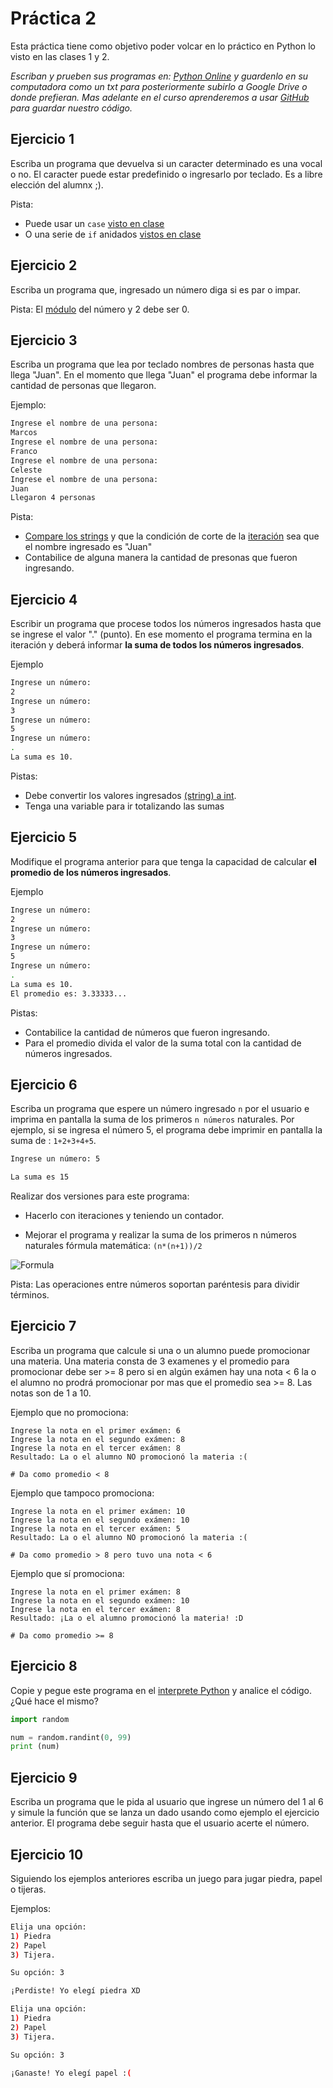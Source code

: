 # Práctica 2

Esta práctica tiene como objetivo poder volcar en lo práctico en Python lo visto en las clases 1 y 2.

_Escriban y prueben sus programas en: [Python Online](https://www.online-python.com/) y guardenlo en su computadora como un txt para posteriormente subirlo a Google Drive o donde prefieran. Mas adelante en el curso aprenderemos a usar [GitHub](https://github.com/) para guardar nuestro código._


## Ejercicio 1
Escriba un programa que devuelva si un caracter determinado es una vocal o no. El caracter puede estar predefinido o ingresarlo por teclado. Es a libre elección del alumnx ;).

Pista:
- Puede usar un `case` [visto en clase]("https://kity-linuxero.github.io/prog_CFP410/clase1.html#/case/1")
- O una serie de `if` anidados [vistos en clase]("https://kity-linuxero.github.io/prog_CFP410/clase1.html#/6/10")

## Ejercicio 2
Escriba un programa que, ingresado un número diga si es par o impar.

Pista: El [módulo](https://kity-linuxero.github.io/prog_CFP410/clase2.html#/3/7) del número y 2 debe ser 0.


## Ejercicio 3
Escriba un programa que lea por teclado nombres de personas hasta que llega "Juan". En el momento que llega "Juan" el programa debe informar la cantidad de personas que llegaron.

Ejemplo:
```bash
Ingrese el nombre de una persona:
Marcos
Ingrese el nombre de una persona:
Franco
Ingrese el nombre de una persona:
Celeste
Ingrese el nombre de una persona:
Juan
Llegaron 4 personas
```

Pista:
- [Compare los strings](https://kity-linuxero.github.io/prog_CFP410/clase2.html#/3/13) y que la condición de corte de la [iteración](https://kity-linuxero.github.io/prog_CFP410/clase1.html#/6/11/1) sea que el nombre ingresado es "Juan"
- Contabilice de alguna manera la cantidad de presonas que fueron ingresando.

## Ejercicio 4

Escribir un programa que procese todos los números ingresados hasta que se ingrese el valor "." (punto). En ese momento el programa termina en la iteración y deberá informar __la suma de todos los números ingresados__.

Ejemplo
```bash
Ingrese un número:
2
Ingrese un número:
3
Ingrese un número:
5
Ingrese un número:
.
La suma es 10.
```

Pistas:
- Debe convertir los valores ingresados [(string) a int]("https://kity-linuxero.github.io/prog_CFP410/clase2.html#/3/20").
- Tenga una variable para ir totalizando las sumas

## Ejercicio 5

Modifique el programa anterior para que tenga la capacidad de calcular __el promedio de los números ingresados__.

Ejemplo
```bash
Ingrese un número:
2
Ingrese un número:
3
Ingrese un número:
5
Ingrese un número:
.
La suma es 10.
El promedio es: 3.33333...
```

Pistas:
- Contabilice la cantidad de números que fueron ingresando.
- Para el promedio divida el valor de la suma total con la cantidad de números ingresados. 


## Ejercicio 6 

Escriba un programa que espere un número ingresado `n` por el usuario e imprima en pantalla la suma de los primeros `n números` naturales.
Por ejemplo, si se ingresa el número 5, el programa debe imprimir en pantalla la suma de : `1+2+3+4+5`.

```bash
Ingrese un número: 5

La suma es 15
```

Realizar dos versiones para este programa:

- Hacerlo con iteraciones y teniendo un contador.

- Mejorar el programa y realizar la suma de los primeros n números naturales fórmula matemática: `(n*(n+1))/2`

![Formula](https://static.wixstatic.com/media/2410c5_4a2f52e9c31740eba39ab8713e39ba2b~mv2.png/v1/fill/w_193,h_143,al_c,lg_1,enc_auto/2410c5_4a2f52e9c31740eba39ab8713e39ba2b~mv2.png)

Pista: Las operaciones entre números soportan paréntesis para dividir términos.


## Ejercicio 7
Escriba un programa que calcule si una o un alumno puede promocionar una materia.
Una materia consta de 3 examenes y el promedio para promocionar debe ser >= 8 pero si en algún exámen hay una nota < 6 la o el alumno no prodrá promocionar por mas que el promedio sea >= 8.
Las notas son de 1 a 10.

Ejemplo que no promociona:
```
Ingrese la nota en el primer exámen: 6
Ingrese la nota en el segundo exámen: 8
Ingrese la nota en el tercer exámen: 8
Resultado: La o el alumno NO promocionó la materia :(

# Da como promedio < 8

```

Ejemplo que tampoco promociona:
```
Ingrese la nota en el primer exámen: 10
Ingrese la nota en el segundo exámen: 10
Ingrese la nota en el tercer exámen: 5
Resultado: La o el alumno NO promocionó la materia :(

# Da como promedio > 8 pero tuvo una nota < 6

```

Ejemplo que sí promociona:
```
Ingrese la nota en el primer exámen: 8
Ingrese la nota en el segundo exámen: 10
Ingrese la nota en el tercer exámen: 8
Resultado: ¡La o el alumno promocionó la materia! :D

# Da como promedio >= 8

```

## Ejercicio 8
Copie y pegue este programa en el [interprete Python]("https://www.online-python.com/") y analice el código. ¿Qué hace el mismo?

```python
import random

num = random.randint(0, 99)
print (num)
```

## Ejercicio 9
Escriba un programa que le pida al usuario que ingrese un número del 1 al 6 y simule la función que se lanza un dado usando como ejemplo el ejercicio anterior. El programa debe seguir hasta que el usuario acerte el número.

## Ejercicio 10
Siguiendo los ejemplos anteriores escriba un juego para jugar piedra, papel o tijeras.

Ejemplos:

```bash
Elija una opción:
1) Piedra
2) Papel
3) Tijera.

Su opción: 3

¡Perdiste! Yo elegí piedra XD
```

```bash
Elija una opción:
1) Piedra
2) Papel
3) Tijera.

Su opción: 3

¡Ganaste! Yo elegí papel :(
```




